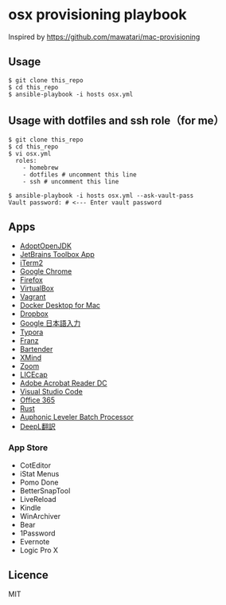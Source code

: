 # osx provisioning playbook
 
Inspired by https://github.com/mawatari/mac-provisioning
 
## Usage
 
```
$ git clone this_repo
$ cd this_repo
$ ansible-playbook -i hosts osx.yml
```
 
## Usage with dotfiles and ssh role（for me）

```
$ git clone this_repo
$ cd this_repo
$ vi osx.yml
  roles:
    - homebrew
    - dotfiles # uncomment this line
    - ssh # uncomment this line

$ ansible-playbook -i hosts osx.yml --ask-vault-pass
Vault password: # <--- Enter vault password
```

## Apps

* [AdoptOpenJDK](https://adoptopenjdk.net/)
* [JetBrains Toolbox App](https://www.jetbrains.com/toolbox-app/)
* [iTerm2](https://iterm2.com/)
* [Google Chrome](https://www.google.co.jp/chrome/)
* [Firefox](https://www.mozilla.org/ja/firefox/new/)
* [VirtualBox](https://www.virtualbox.org/wiki/Downloads)
* [Vagrant](https://www.vagrantup.com/)
* [Docker Desktop for Mac](https://www.docker.com/products/docker-desktop)
* [Dropbox](https://www.dropbox.com/basic)
* [Google 日本語入力](https://www.google.co.jp/ime/)
* [Typora](https://typora.io/)
* [Franz](https://meetfranz.com/)
* [Bartender](https://www.macbartender.com/)
* [XMind](https://jp.xmind.net/)
* [Zoom](https://zoom.us/)
* [LICEcap](https://www.cockos.com/licecap/)
* [Adobe Acrobat Reader DC](https://acrobat.adobe.com/jp/ja/acrobat/pdf-reader.html)
* [Visual Studio Code](https://code.visualstudio.com/)
* [Office 365](https://www.office.com/)
* [Rust](https://www.rust-lang.org/)
* [Auphonic Leveler Batch Processor](https://auphonic.com/leveler)
* [DeepL翻訳](https://www.deepl.com/translator)

### App Store

* CotEditor
* iStat Menus
* Pomo Done
* BetterSnapTool
* LiveReload
* Kindle
* WinArchiver
* Bear
* 1Password
* Evernote
* Logic Pro X

## Licence

MIT
